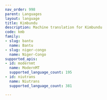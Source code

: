 ```yaml
---
nav_order: 998
parent: Languages
layout: language
title: Kimbundu
description: Machine translation for Kimbundu
code: kmb
family:
- slug: bantu
  name: Bantu
- slug: niger-congo
  name: Niger-Congo
supported_apis:
- id: modernmt
  name: ModernMT
  supported_language_count: 195
- id: niutrans
  name: Niutrans
  supported_language_count: 381

---
```


